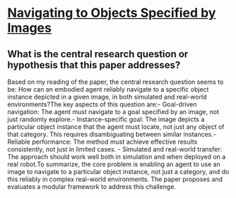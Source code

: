 # [Navigating to Objects Specified by Images](https://arxiv.org/abs/2304.01192)

## What is the central research question or hypothesis that this paper addresses?

Based on my reading of the paper, the central research question seems to be: How can an embodied agent reliably navigate to a specific object instance depicted in a given image, in both simulated and real-world environments?The key aspects of this question are:- Goal-driven navigation: The agent must navigate to a goal specified by an image, not just randomly explore.- Instance-specific goal: The image depicts a particular object instance that the agent must locate, not just any object of that category. This requires disambiguating between similar instances.- Reliable performance: The method must achieve effective results consistently, not just in limited cases. - Simulated and real-world transfer: The approach should work well both in simulation and when deployed on a real robot.To summarize, the core problem is enabling an agent to use an image to navigate to a particular object instance, not just a category, and do this reliably in complex real-world environments. The paper proposes and evaluates a modular framework to address this challenge.
